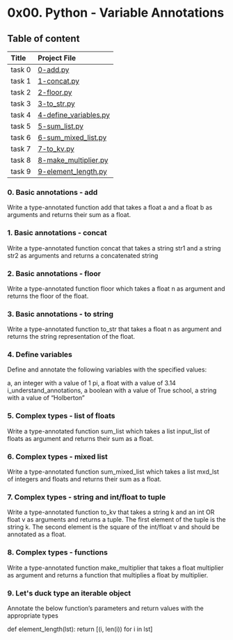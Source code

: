# 0x00. Python - Variable Annotations 

## Table of content

| Title | Project File |
|:-----|:-----|
|task 0|[0-add.py](https://github.com/inderitu/alx-backend-javascript/blob/main/0x00-python_variable_annotations/0-add.py)|
|task 1|[1-concat.py](https://github.com/inderitu/alx-backend-javascript/blob/main/0x00-python_variable_annotations/1-concat.py)|
|task 2|[2-floor.py](https://github.com/inderitu/alx-backend-javascript/blob/main/0x00-python_variable_annotations/2-floor.py)|
|task 3|[3-to_str.py](https://github.com/inderitu/alx-backend-javascript/blob/main/0x00-python_variable_annotations/3-to_str.py)|
|task 4|[4-define_variables.py](https://github.com/inderitu/alx-backend-javascript/blob/main/0x00-python_variable_annotations/4-define_variables.py)|
|task 5|[5-sum_list.py](https://github.com/inderitu/alx-backend-javascript/blob/main/0x00-python_variable_annotations/5-sum_list.py)|
|task 6|[6-sum_mixed_list.py](https://github.com/inderitu/alx-backend-javascript/blob/main/0x00-python_variable_annotations/6-sum_mixed_list.py)|
|task 7|[7-to_kv.py](https://github.com/inderitu/alx-backend-javascript/blob/main/0x00-python_variable_annotations/7-to_kv.py)|
|task 8|[8-make_multiplier.py](https://github.com/inderitu/alx-backend-javascript/blob/main/0x00-python_variable_annotations/8-make_multiplier.py)|
|task 9|[9-element_length.py](https://github.com/inderitu/alx-backend-javascript/blob/main/0x00-python_variable_annotations/9-element_length.py)|

### 0. Basic annotations - add 

 
 
 
Write a type-annotated function add that takes a float a and a float b as arguments and returns their sum as a float. 

### 1. Basic annotations - concat 

 
 
 
Write a type-annotated function concat that takes a string str1 and a string str2 as arguments and returns a concatenated string 

### 2. Basic annotations - floor 

 
 
 
Write a type-annotated function floor which takes a float n as argument and returns the floor of the float. 

### 3. Basic annotations - to string 

 
 
 
Write a type-annotated function to_str that takes a float n as argument and returns the string representation of the float. 

### 4. Define variables 

 
 
 
Define and annotate the following variables with the specified values: 
 
a, an integer with a value of 1
pi, a float with a value of 3.14
i_understand_annotations, a boolean with a value of True
school, a string with a value of “Holberton” 

### 5. Complex types - list of floats 

 
 
 
Write a type-annotated function sum_list which takes a list input_list of floats as argument and returns their sum as a float. 

### 6. Complex types - mixed list 

 
 
 
Write a type-annotated function sum_mixed_list which takes a list mxd_lst of integers and floats and returns their sum as a float. 

### 7. Complex types - string and int/float to tuple 

 
 
 
Write a type-annotated function to_kv that takes a string k and an int OR float v as arguments and returns a tuple. The first element of the tuple is the string k. The second element is the square of the int/float v and should be annotated as a float. 

### 8. Complex types - functions 

 
 
 
Write a type-annotated function make_multiplier that takes a float multiplier as argument and returns a function that multiplies a float by multiplier. 

### 9. Let's duck type an iterable object 

 
 
 
Annotate the below function’s parameters and return values with the appropriate types 
 
def element_length(lst):
    return [(i, len(i)) for i in lst] 
